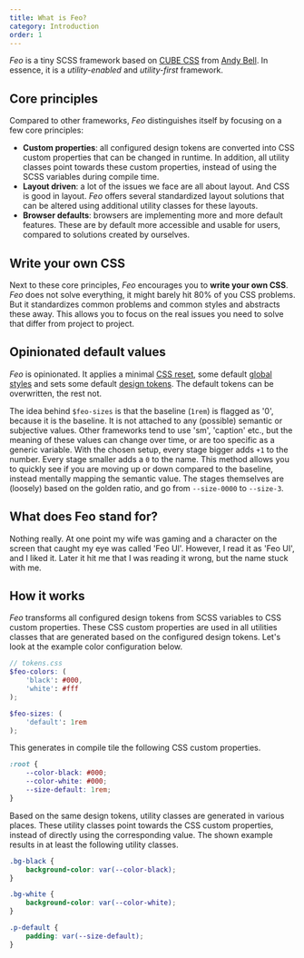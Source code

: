 ```yaml
---
title: What is Feo?
category: Introduction
order: 1
---
```


_Feo_ is a tiny SCSS framework based on [CUBE CSS](https://cube.fyi/) from [Andy Bell](https://twitter.com/piccalilli_). In essence, it is a _utility-enabled_ and _utility-first_ framework.

## Core principles

Compared to other frameworks, _Feo_ distinguishes itself by focusing on a few core principles:

- **Custom properties**: all configured design tokens are converted into CSS custom properties that can be changed in runtime. In addition, all utility classes point towards these custom properties, instead of using the SCSS variables during compile time.
- **Layout driven**: a lot of the issues we face are all about layout. And CSS is good in layout. _Feo_ offers several standardized layout solutions that can be altered using additional utility classes for these layouts.
- **Browser defaults**: browsers are implementing more and more default features. These are by default more accessible and usable for users, compared to solutions created by ourselves.

## Write your own CSS

Next to these core principles, _Feo_ encourages you to **write your own CSS**. _Feo_ does not solve everything, it might barely hit 80% of you CSS problems. But it standardizes common problems and common styles and abstracts these away. This allows you to focus on the real issues you need to solve that differ from project to project.

## Opinionated default values

_Feo_ is opinionated. It applies a minimal [CSS reset](https://github.com/crinklesio/feo-css/blob/main/src/_reset.scss), some default [global styles](https://github.com/crinklesio/feo-css/blob/main/src/_global.scss) and sets some default [design tokens](/tokens). The default tokens can be overwritten, the rest not.

The idea behind `$feo-sizes` is that the baseline (`1rem`) is flagged as '0', because it is the baseline. It is not attached to any (possible) semantic or subjective values. Other frameworks tend to use 'sm', 'caption' etc., but the meaning of these values can change over time, or are too specific as a generic variable. With the chosen setup, every stage bigger adds `+1` to the number. Every stage smaller adds a `0` to the name. This method allows you to quickly see if you are moving up or down compared to the baseline, instead mentally mapping the semantic value. The stages themselves are (loosely) based on the golden ratio, and go from `--size-0000` to `--size-3`.

## What does Feo stand for?

Nothing really. At one point my wife was gaming and a character on the screen that caught my eye was called 'Feo Ul'. However, I read it as 'Feo UI', and I liked it. Later it hit me that I was reading it wrong, but the name stuck with me.

## How it works

_Feo_ transforms all configured design tokens from SCSS variables to CSS custom properties. These CSS custom properties are used in all utilities classes that are generated based on the configured design tokens. Let's look at the example color configuration below.

```scss
// tokens.css
$feo-colors: (
	'black': #000,
	'white': #fff
);

$feo-sizes: (
	'default': 1rem
);
```

This generates in compile tile the following CSS custom properties.

```css
:root {
	--color-black: #000;
	--color-white: #000;
	--size-default: 1rem;
}
```

Based on the same design tokens, utility classes are generated in various places. These utility classes point towards the CSS custom properties, instead of directly using the corresponding value. The shown example results in at least the following utility classes.

```css
.bg-black {
	background-color: var(--color-black);
}

.bg-white {
	background-color: var(--color-white);
}

.p-default {
	padding: var(--size-default);
}
```

